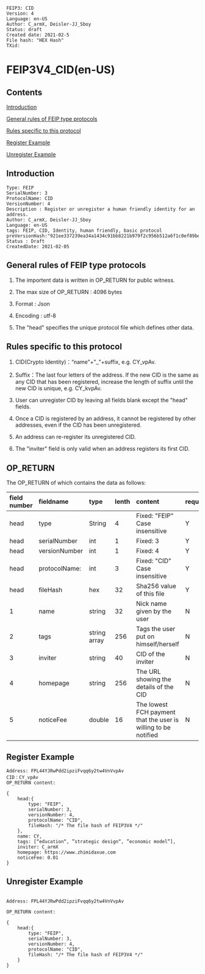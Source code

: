 ```
FEIP3: CID
Version: 4
Language: en-US
Author: C_armX, Deisler-JJ_Sboy
Status: draft
Created date: 2021-02-5
File hash: "HEX Hash"
TXid: 
```

# FEIP3V4_CID(en-US)

## Contents
[Introduction](#Introduction)

[General rules of FEIP type protocols](#general_rules_of_feip_type_protocols)

[Rules specific to this protocol](#rules_specific_to_this_protocol)

[Register Example](#Register_example)

[Unregister Example](#Unregister_example)



## Introduction

```
Type: FEIP
SerialNumber: 3
ProtocolName: CID
VersionNumber: 4
Description : Register or unregister a human friendly identity for an address.
Author: C_armX, Deisler-JJ_Sboy
Language: en-US
tags: FEIP, CID, Identity, human friendly, basic protocol
preVersionHash:"921ee337239ea34a1434c91bb8221b979f2c956b512a6f1c0ef89be6d342d933"
Status : Draft
CreatedDate: 2021-02-05
```

## General rules of FEIP type protocols

1. The importent data is written in OP_RETURN for public witness.

2. The max size of OP_RETURN : 4096 bytes

3. Format : Json

4. Encoding : utf-8

5. The "head" specifies the unique protocol file which defines other data.


## Rules specific to this protocol

1. CID(Crypto Identity)：“name"+"_"+suffix, e.g. CY_vpAv.

2. Suffix：The last four letters of the address. If the new CID is the same as any CID that has been registered, increase the length of suffix until the new CID is unique, e.g. CY_kvpAv.

3. User can unregister CID by leaving all fields blank except the "head" fields.

4. Once a CID is registered by an address, it cannot be registered by other addresses, even if the CID has been unregistered.

5. An address can re-register its unregistered CID.

6. The "inviter" field is only valid when an address registers its first CID.



## OP_RETURN
The OP_RETURN of which contains the data as follows:

|field number|fieldname|type|lenth|content|required|
|:----|:----|:----|:----|:----|:----|
|head|type|String|4|Fixed: "FEIP"<br>Case insensitive|Y|
|head|serialNumber|int|1|Fixed: 3|Y|
|head|versionNumber|int|1|Fixed: 4|Y|
|head|protocolName:|int|3|Fixed: "CID"<br>Case insensitive|Y|
|head|fileHash|hex|32|Sha256 value of this file|Y|
|1|name|string|32|Nick name given by the user|N
|2|tags|string array|256|Tags the user put on himself/herself|N
|3|inviter|string|40|CID of the inviter|N
|4|homepage|string|256|The URL showing the details of the CID|N
|5|noticeFee|double|16|The lowest FCH payment that the user is willing to be notified|N

## Register Example
```
Address: FPL44YJRwPdd2ipziFvqq6y2tw4VnVvpAv
CID：CY_vpAv
OP_RETURN content:

{
    head:{
        type: "FEIP",
        serialNumber: 3,
        versionNumber: 4,
        protocolName: "CID",
        fileHash: "/* The file hash of FEIP3V4 */"
    },
    name: CY,
	tags: [“education“, ”strategic design“, ”economic model”],
	inviter: C_armX
	homepage: https://www.zhimidaxue.com
	noticeFee: 0.01
}
```

## Unregister Example
```

Address: FPL44YJRwPdd2ipziFvqq6y2tw4VnVvpAv

OP_RETURN content:

{
    head:{
        type: "FEIP",
        serialNumber: 3,
        versionNumber: 4,
        protocolName: "CID",
        fileHash: "/* The file hash of FEIP3V4 */"
    }
}

```
